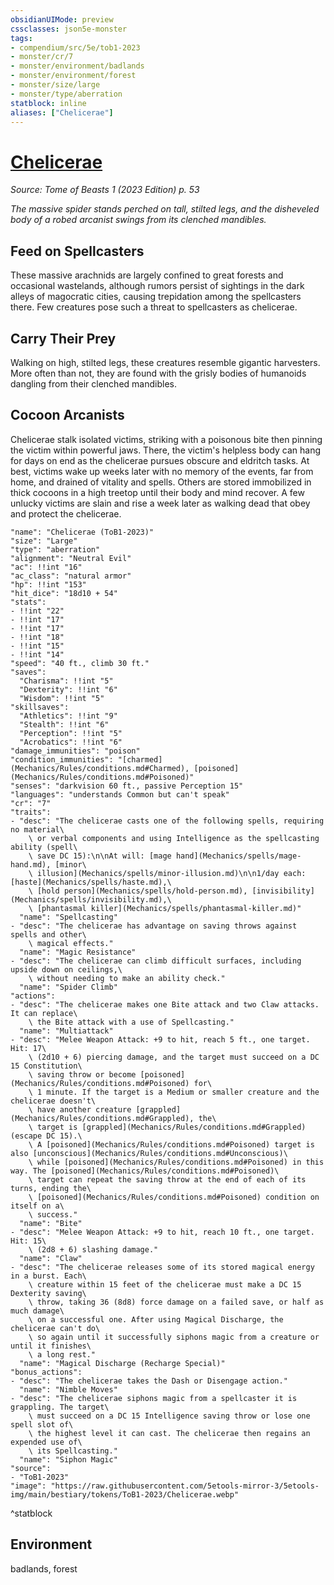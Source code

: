 ```yaml
---
obsidianUIMode: preview
cssclasses: json5e-monster
tags:
- compendium/src/5e/tob1-2023
- monster/cr/7
- monster/environment/badlands
- monster/environment/forest
- monster/size/large
- monster/type/aberration
statblock: inline
aliases: ["Chelicerae"]
---
```

# [Chelicerae](Mechanics\bestiary\aberration/chelicerae-tob1-2023.md)
*Source: Tome of Beasts 1 (2023 Edition) p. 53*  

*The massive spider stands perched on tall, stilted legs, and the disheveled body of a robed arcanist swings from its clenched mandibles.*

## Feed on Spellcasters

These massive arachnids are largely confined to great forests and occasional wastelands, although rumors persist of sightings in the dark alleys of magocratic cities, causing trepidation among the spellcasters there. Few creatures pose such a threat to spellcasters as chelicerae.

## Carry Their Prey

Walking on high, stilted legs, these creatures resemble gigantic harvesters. More often than not, they are found with the grisly bodies of humanoids dangling from their clenched mandibles.

## Cocoon Arcanists

Chelicerae stalk isolated victims, striking with a poisonous bite then pinning the victim within powerful jaws. There, the victim's helpless body can hang for days on end as the chelicerae pursues obscure and eldritch tasks. At best, victims wake up weeks later with no memory of the events, far from home, and drained of vitality and spells. Others are stored immobilized in thick cocoons in a high treetop until their body and mind recover. A few unlucky victims are slain and rise a week later as walking dead that obey and protect the chelicerae.

```statblock
"name": "Chelicerae (ToB1-2023)"
"size": "Large"
"type": "aberration"
"alignment": "Neutral Evil"
"ac": !!int "16"
"ac_class": "natural armor"
"hp": !!int "153"
"hit_dice": "18d10 + 54"
"stats":
- !!int "22"
- !!int "17"
- !!int "17"
- !!int "18"
- !!int "15"
- !!int "14"
"speed": "40 ft., climb 30 ft."
"saves":
  "Charisma": !!int "5"
  "Dexterity": !!int "6"
  "Wisdom": !!int "5"
"skillsaves":
  "Athletics": !!int "9"
  "Stealth": !!int "6"
  "Perception": !!int "5"
  "Acrobatics": !!int "6"
"damage_immunities": "poison"
"condition_immunities": "[charmed](Mechanics/Rules/conditions.md#Charmed), [poisoned](Mechanics/Rules/conditions.md#Poisoned)"
"senses": "darkvision 60 ft., passive Perception 15"
"languages": "understands Common but can't speak"
"cr": "7"
"traits":
- "desc": "The chelicerae casts one of the following spells, requiring no material\
    \ or verbal components and using Intelligence as the spellcasting ability (spell\
    \ save DC 15):\n\nAt will: [mage hand](Mechanics/spells/mage-hand.md), [minor\
    \ illusion](Mechanics/spells/minor-illusion.md)\n\n1/day each: [haste](Mechanics/spells/haste.md),\
    \ [hold person](Mechanics/spells/hold-person.md), [invisibility](Mechanics/spells/invisibility.md),\
    \ [phantasmal killer](Mechanics/spells/phantasmal-killer.md)"
  "name": "Spellcasting"
- "desc": "The chelicerae has advantage on saving throws against spells and other\
    \ magical effects."
  "name": "Magic Resistance"
- "desc": "The chelicerae can climb difficult surfaces, including upside down on ceilings,\
    \ without needing to make an ability check."
  "name": "Spider Climb"
"actions":
- "desc": "The chelicerae makes one Bite attack and two Claw attacks. It can replace\
    \ the Bite attack with a use of Spellcasting."
  "name": "Multiattack"
- "desc": "Melee Weapon Attack: +9 to hit, reach 5 ft., one target. Hit: 17\
    \ (2d10 + 6) piercing damage, and the target must succeed on a DC 15 Constitution\
    \ saving throw or become [poisoned](Mechanics/Rules/conditions.md#Poisoned) for\
    \ 1 minute. If the target is a Medium or smaller creature and the chelicerae doesn't\
    \ have another creature [grappled](Mechanics/Rules/conditions.md#Grappled), the\
    \ target is [grappled](Mechanics/Rules/conditions.md#Grappled) (escape DC 15).\
    \ A [poisoned](Mechanics/Rules/conditions.md#Poisoned) target is also [unconscious](Mechanics/Rules/conditions.md#Unconscious)\
    \ while [poisoned](Mechanics/Rules/conditions.md#Poisoned) in this way. The [poisoned](Mechanics/Rules/conditions.md#Poisoned)\
    \ target can repeat the saving throw at the end of each of its turns, ending the\
    \ [poisoned](Mechanics/Rules/conditions.md#Poisoned) condition on itself on a\
    \ success."
  "name": "Bite"
- "desc": "Melee Weapon Attack: +9 to hit, reach 10 ft., one target. Hit: 15\
    \ (2d8 + 6) slashing damage."
  "name": "Claw"
- "desc": "The chelicerae releases some of its stored magical energy in a burst. Each\
    \ creature within 15 feet of the chelicerae must make a DC 15 Dexterity saving\
    \ throw, taking 36 (8d8) force damage on a failed save, or half as much damage\
    \ on a successful one. After using Magical Discharge, the chelicerae can't do\
    \ so again until it successfully siphons magic from a creature or until it finishes\
    \ a long rest."
  "name": "Magical Discharge (Recharge Special)"
"bonus_actions":
- "desc": "The chelicerae takes the Dash or Disengage action."
  "name": "Nimble Moves"
- "desc": "The chelicerae siphons magic from a spellcaster it is grappling. The target\
    \ must succeed on a DC 15 Intelligence saving throw or lose one spell slot of\
    \ the highest level it can cast. The chelicerae then regains an expended use of\
    \ its Spellcasting."
  "name": "Siphon Magic"
"source":
- "ToB1-2023"
"image": "https://raw.githubusercontent.com/5etools-mirror-3/5etools-img/main/bestiary/tokens/ToB1-2023/Chelicerae.webp"
```
^statblock

## Environment

badlands, forest
